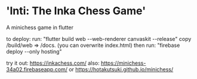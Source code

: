 # 'Inti: The Inka Chess Game'
A minichess game in flutter

to deploy:
run: "flutter build web --web-renderer canvaskit --release"
copy /build/web => /docs.
(you can overwrite index.html)
then run: "firebase deploy --only hosting"


try it out:
https://inkachess.com/
also:
https://minichess-34a02.firebaseapp.com/
or
https://hotakutsuki.github.io/minichess/
